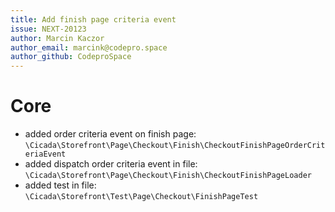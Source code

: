 ```yaml
---
title: Add finish page criteria event
issue: NEXT-20123
author: Marcin Kaczor
author_email: marcink@codepro.space
author_github: CodeproSpace
---
```

# Core
* added order criteria event on finish page: `\Cicada\Storefront\Page\Checkout\Finish\CheckoutFinishPageOrderCriteriaEvent`
* added dispatch order criteria event in file: `\Cicada\Storefront\Page\Checkout\Finish\CheckoutFinishPageLoader`
* added test in file: `\Cicada\Storefront\Test\Page\Checkout\FinishPageTest`


